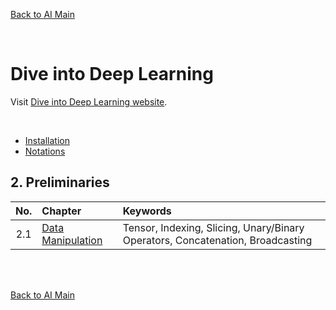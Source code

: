 [Back to AI Main](../../README.md)

<br>

# Dive into Deep Learning
Visit [Dive into Deep Learning website](https://d2l.ai/index.html).

<br>

- [Installation](ch00/01/note.md)
- [Notations](ch00/02/note.md)

## 2. Preliminaries
|No.|Chapter|Keywords|
|:-:|:------|:-------|
|2.1|[Data Manipulation](./ch02/01/note.md)|Tensor, Indexing, Slicing, Unary/Binary Operators, Concatenation, Broadcasting|




<br><br>

[Back to AI Main](../../README.md)